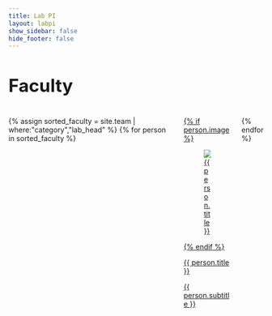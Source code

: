 ```yaml
---
title: Lab PI
layout: labpi
show_sidebar: false
hide_footer: false
---
```


<h1 style="font-size:35px;">Faculty</h1>
<br>
<div class="columns is-multiline">
  {% assign sorted_faculty = site.team | where:"category","lab_head" %}
  {% for person in sorted_faculty %}
  <div class="column is-3-desktop is-6-tablet">
    <a href="{{ person.url | prepend: site.baseurl }}">
      <div class="card">
        {% if person.image %}
        <div class="card-image">
          <figure class="image is-4by3">
            <img src="{{ person.image }}" alt="{{ person.title }}" />
          </figure>
        </div>
        {% endif %}
        <div class="card-content">
          <p class="title is-5">{{ person.title }}</p>
          <p class="subtitle is-6">{{ person.subtitle }}</p>
        </div>
      </div>
    </a>
  </div>
  {% endfor %}
</div>